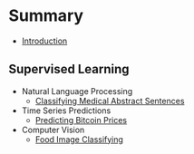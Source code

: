 # Summary

* [Introduction](README.md)

## Supervised Learning

* Natural Language Processing
   * [Classifying Medical Abstract Sentences](/NLP/organize_medical_abstracts_NLP.md)
* Time Series Predictions
   * [Predicting Bitcoin Prices](/time_series/forecasting_bitcoin_prices.md)
* Computer Vision
   * [Food Image Classifying](/computer_vision/food_vision.md)
